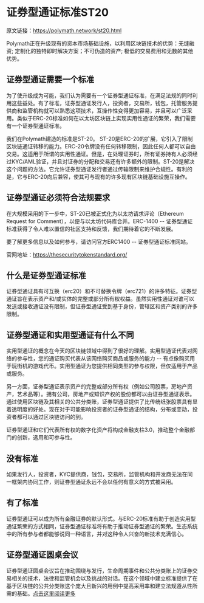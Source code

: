 # 证券型通证标准ST20

原文链接：https://polymath.network/st20.html

Polymath正在升级现有的资本市场基础设施，以利用区块链技术的优势：无缝融资; 定制化的独特即时解决方案；不可伪造的资产; 极低的交易费用和无数的其他优势。

## 证券型通证需要一个标准

为了使升级成为可能，我们认为需要有一个证券型通证标准，在满足法规的同时利用这些益处。有了标准，证券型通证发行人，投资者，交易所，钱包，托管服务提供商和监管机构就可以熟悉这项技术，互操作性变得更加容易，并且可以广泛采用。类似于ERC-20标准如何在以太坊区块链上实现实用性通证的繁荣，我们需要有一个证券型通证标准。

我们在Polymath建造的标准是ST-20。 ST-20是ERC-20的扩展，它引入了限制区块链通证转移的能力。ERC-20令牌没有任何转移限制，因此任何人都可以自由交易。这适用于所谓的实用性通证。但是，在处理证券时，所有证券持有人必须经过KYC/AML验证，并且对证券的分配和交易还有许多额外的限制。ST-20是解决这个问题的方法。它允许证券型通证发行者通过传输限制来维护合规性。有利的是，它与ERC-20向后兼容，使其可与现有的许多现有区块链基础设施互操作。

## 证券型通证必须符合法规要求

在大规模采用的下一步中，ST-20已被正式化为以太坊请求评论（Ethereum Request for Comment），以便与以太坊代码库合并。ERC-1400 -- 证券型通证标准获得了令人难以置信的社区支持和反馈，我们期待着它的不断发展。

要了解更多信息以及如何参与，请访问官方ERC1400 -- 证券型通证标准网站。

官网地址：https://thesecuritytokenstandard.org/

## 什么是证券型通证标准

证券型通证具有可互换（erc20）和不可替换令牌（erc721）的许多特征。证券型通证旨在表示资产和/或实体的完整或部分所有权权益。虽然实用性通证对谁可以发送或接收通证没有限制，但证券型通证受到基于身份，管辖区和资产类别的许多限制。

## 证券型通证和实用型通证有什么不同

实用型通证的概念在今天的区块链领域中得到了很好的理解。实用型通证代表对网络的参与性，您的通证购买代表从该网络购买商品或服务的能力 -- 有点像购买用于玩街机的游戏代币。实用型通证为您提供相同类型的参与权限，但仅适用于产品或服务。

另一方面，证券型通证表示资产的完整或部分所有权（例如公司股票，房地产资产，艺术品等）。拥有公司，房地产或知识产权的股份都可以由证券型通证表示。通过使用区块链及其相关的公共分类账，证券型通证提供了比传统纸张股票具有显着透明度的好处。现在对于可能影响投资者的证券型通证的结构，分布或变动，投资者都可以通过区块链访问的到。

证券型通证和它们代表所有权的数字化资产将构成金融支柱3.0，推动整个金融部门的创新，选用和可参与性。

## 没有标准

如果发行人，投资者，KYC提供商，钱包，交易所，监管机构和开发商无法在同一框架内协同工作，则证券型通证永远不会以任何有意义的方式被采用。

## 有了标准

证券型通证可以成为所有金融证券的默认形式。与ERC-20标准有助于创造实用型通证繁荣的方式相同，证券型通证标准将有助于推动证券型通证的繁荣。生态系统中的所有参与者都能够说同一种语言，并对这种令人兴奋的新技术充满信心。

## 证券型通证圆桌会议

证券型通证圆桌会议旨在推动围绕与发行，生命周期事件和公共分类账上的证券交易相关的技术，法律和监管机会以及挑战的对话。在这个领域中建立标准提供了在基于区块链的公共分类账这个庞大且新兴的用例中提高采用率和建立法规遵从性所需的基础。[点击这里阅读更多](https://blog.polymath.network/security-token-roundtable-recap-30e7d371cf14)

## 



























